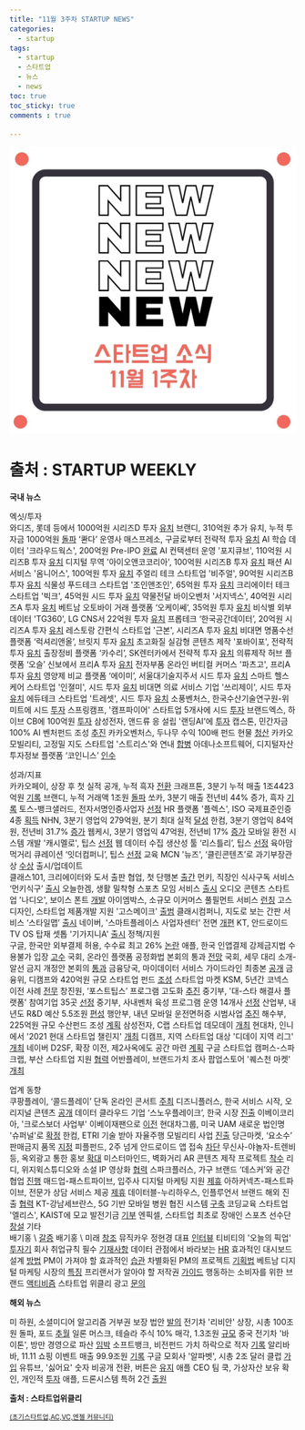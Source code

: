 ```yaml
---
title: "11월 3주차 STARTUP NEWS"
categories: 
  - startup
tags: 
  - startup
  - 스타트업
  - 뉴스
  - news
toc: true
toc_sticky: true
comments : true

---
```


![news](/assets/img/news.jpg)
# **출처 : STARTUP WEEKLY**

 **국내 뉴스**                                                
  
 엑싯/투자                                                    
 와디즈, 롯데 등에서 1000억원 시리즈D 투자 [유치](https://event.stibee.com/v2/click/MzQ4MDcvNzU5MzYxLzk1OTk5Lw/aHR0cDovL2l0LmNob3N1bi5jb20vc2l0ZS9kYXRhL2h0bWxfZGlyLzIwMjEvMTEvMTAvMjAyMTExMTAwMjAxNS5odG1s) 
 브랜디, 310억원 추가 유치, 누적 투자금 1000억원 [돌파](https://event.stibee.com/v2/click/MzQ4MDcvNzU5MzYxLzk1OTk5Lw/aHR0cHM6Ly93d3cudmVudHVyZXNxdWFyZS5uZXQvODQyMDMy) 
 ‘콴다’ 운영사 매스프레소, 구글로부터 전략적 투자 [유치](https://event.stibee.com/v2/click/MzQ4MDcvNzU5MzYxLzk1OTk5Lw/aHR0cHM6Ly93d3cuYmxvdGVyLm5ldC9uZXdzVmlldy9ibHQyMDIxMTExMDAwMjI) 
 AI 학습 데이터 '크라우드웍스', 200억원 Pre-IPO [완료](https://event.stibee.com/v2/click/MzQ4MDcvNzU5MzYxLzk1OTk5Lw/aHR0cHM6Ly93d3cudmVudHVyZXNxdWFyZS5uZXQvODQyMTE2) 
 AI 컨택센터 운영 '포지큐브', 110억원 시리즈B 투자 [유치](https://event.stibee.com/v2/click/MzQ4MDcvNzU5MzYxLzk1OTk5Lw/aHR0cHM6Ly93d3cudmVudHVyZXNxdWFyZS5uZXQvODQyMTI4) 
 디지털 무역 '아이오앤코코리아', 100억원 시리즈B 투자 [유치](https://event.stibee.com/v2/click/MzQ4MDcvNzU5MzYxLzk1OTk5Lw/aHR0cHM6Ly9wbGF0dW0ua3IvYXJjaGl2ZXMvMTc0NjIz) 
 패션 AI 서비스 '옴니어스', 100억원 투자 [유치](https://event.stibee.com/v2/click/MzQ4MDcvNzU5MzYxLzk1OTk5Lw/aHR0cHM6Ly9wbGF0dW0ua3IvYXJjaGl2ZXMvMTc0Nzcw) 
 주얼리 테크 스타트업 '비주얼', 90억원 시리즈B 투자 [유치](https://event.stibee.com/v2/click/MzQ4MDcvNzU5MzYxLzk1OTk5Lw/aHR0cHM6Ly9wbGF0dW0ua3IvYXJjaGl2ZXMvMTc0NDY4) 
 식물성 푸드테크 스타트업 '조인앤조인', 65억원 투자 [유치](https://event.stibee.com/v2/click/MzQ4MDcvNzU5MzYxLzk1OTk5Lw/aHR0cHM6Ly93d3cudmVudHVyZXNxdWFyZS5uZXQvODQyMzI1) 
 크리에이터 테크 스타트업 '빅크', 45억원 시드 투자 [유치](https://event.stibee.com/v2/click/MzQ4MDcvNzU5MzYxLzk1OTk5Lw/aHR0cHM6Ly93d3cuZGF0YW5ldC5jby5rci9uZXdzL2FydGljbGVWaWV3Lmh0bWw_aWR4bm89MTY2Mzc5) 
 약물전달 바이오벤처 '서지넥스', 40억원 시리즈A 투자 [유치](https://event.stibee.com/v2/click/MzQ4MDcvNzU5MzYxLzk1OTk5Lw/aHR0cHM6Ly93d3cudmVudHVyZXNxdWFyZS5uZXQvODQyMzM2) 
 베트남 오토바이 거래 플랫폼 ‘오케이쎄’, 35억원 투자 [유치](https://event.stibee.com/v2/click/MzQ4MDcvNzU5MzYxLzk1OTk5Lw/aHR0cHM6Ly93d3cudmVudHVyZXNxdWFyZS5uZXQvODQyMjc1) 
 비식별 외부 데이터 'TG360', LG CNS서 22억원 투자 [유치](https://event.stibee.com/v2/click/MzQ4MDcvNzU5MzYxLzk1OTk5Lw/aHR0cHM6Ly9wbGF0dW0ua3IvYXJjaGl2ZXMvMTc0NjEw) 
 프롭테크 ‘한국공간데이터’, 20억원 시리즈A 투자 [유치](https://event.stibee.com/v2/click/MzQ4MDcvNzU5MzYxLzk1OTk5Lw/aHR0cHM6Ly93d3cudmVudHVyZXNxdWFyZS5uZXQvODQyMTIy) 
 레스토랑 간편식 스타트업 '근본', 시리즈A 투자 [유치](https://event.stibee.com/v2/click/MzQ4MDcvNzU5MzYxLzk1OTk5Lw/aHR0cDovL3d3dy5zaXNhLW5ld3MuY29tL25ld3MvYXJ0aWNsZS5odG1sP25vPTE3ODI0OQ) 
 비대면 명품수선 플랫폼 ‘럭셔리앤올’, 브릿지 투자 [유치](https://event.stibee.com/v2/click/MzQ4MDcvNzU5MzYxLzk1OTk5Lw/aHR0cHM6Ly93d3cudmVudHVyZXNxdWFyZS5uZXQvODQyMDM2) 
 초고화질 실감형 콘텐츠 제작 '포바이포', 전략적 투자 [유치](https://event.stibee.com/v2/click/MzQ4MDcvNzU5MzYxLzk1OTk5Lw/aHR0cHM6Ly93d3cudmVudHVyZXNxdWFyZS5uZXQvODQyMjcy) 
 출장정비 플랫폼 ‘카수리’, SK렌터카에서 전략적 투자 [유치](https://event.stibee.com/v2/click/MzQ4MDcvNzU5MzYxLzk1OTk5Lw/aHR0cHM6Ly9wbGF0dW0ua3IvYXJjaGl2ZXMvMTc0ODIz) 
 의류제작 허브 플랫폼 ‘오슬’ 신보에서 프리A 투자 [유치](https://event.stibee.com/v2/click/MzQ4MDcvNzU5MzYxLzk1OTk5Lw/aHR0cHM6Ly9wbGF0dW0ua3IvYXJjaGl2ZXMvMTc0NDgz) 
 전자부품 온라인 버티컬 커머스 '파츠고', 프리A 투자 [유치](https://event.stibee.com/v2/click/MzQ4MDcvNzU5MzYxLzk1OTk5Lw/aHR0cHM6Ly9wbGF0dW0ua3IvYXJjaGl2ZXMvMTc0Njky) 
 영양제 비교 플랫폼 ‘에이미’, 서울대기술지주서 시드 투자 [유치](https://event.stibee.com/v2/click/MzQ4MDcvNzU5MzYxLzk1OTk5Lw/aHR0cHM6Ly9wbGF0dW0ua3IvYXJjaGl2ZXMvMTc0ODM3) 
 스마트 헬스케어 스타트업 '인졀미', 시드 투자 [유치](https://event.stibee.com/v2/click/MzQ4MDcvNzU5MzYxLzk1OTk5Lw/aHR0cHM6Ly9wbGF0dW0ua3IvYXJjaGl2ZXMvMTc0NTIz) 
 비대면 의료 서비스 기업 '쓰리제이', 시드 투자 [유치](https://event.stibee.com/v2/click/MzQ4MDcvNzU5MzYxLzk1OTk5Lw/aHR0cHM6Ly93d3cudmVudHVyZXNxdWFyZS5uZXQvODQyMjQ0) 
 에듀테크 스타트업 '트레셋', 시드 투자 [유치](https://event.stibee.com/v2/click/MzQ4MDcvNzU5MzYxLzk1OTk5Lw/aHR0cHM6Ly93d3cudmVudHVyZXNxdWFyZS5uZXQvODQyMjM3) 
 소풍벤처스, 한국수산기술연구원-위미트에 시드 [투자](https://event.stibee.com/v2/click/MzQ4MDcvNzU5MzYxLzk1OTk5Lw/aHR0cHM6Ly96ZG5ldC5jby5rci92aWV3Lz9ubz0yMDIxMTEwODA5MTQwMg) 
 스프링캠프, '캠프파이어' 스타트업 5개사에 시드 [투자](https://event.stibee.com/v2/click/MzQ4MDcvNzU5MzYxLzk1OTk5Lw/aHR0cHM6Ly93d3cudmVudHVyZXNxdWFyZS5uZXQvODQyMTUw) 
 브랜드엑스, 하이브 CB에 100억원 [투자](https://event.stibee.com/v2/click/MzQ4MDcvNzU5MzYxLzk1OTk5Lw/aHR0cHM6Ly9wbGF0dW0ua3IvYXJjaGl2ZXMvMTc0NjE1) 
 삼성전자, 앤드류 응 설립 '랜딩AI'에 [투자](https://event.stibee.com/v2/click/MzQ4MDcvNzU5MzYxLzk1OTk5Lw/aHR0cDovL2FwbmV3cy5rci9WaWV3LmFzcHg_Tm89MjEwNTYzMQ) 
 캡스톤, 민간자금 100% AI 벤처펀드 조성 [추진](https://event.stibee.com/v2/click/MzQ4MDcvNzU5MzYxLzk1OTk5Lw/aHR0cHM6Ly93d3cuc2VkYWlseS5jb20vTmV3c1ZJZXcvMjJUWThSS1U4OQ) 
 카카오벤처스, 두나무 수익 100배 펀드 현물 [청산](https://event.stibee.com/v2/click/MzQ4MDcvNzU5MzYxLzk1OTk5Lw/aHR0cHM6Ly93d3cubWsuY28ua3IvbmV3cy9zdG9jay92aWV3LzIwMjEvMTEvMTA2MTA1MS8) 
 카카오모빌리티, 고정밀 지도 스타트업 '스트리스'와 연내 [합병](https://event.stibee.com/v2/click/MzQ4MDcvNzU5MzYxLzk1OTk5Lw/7Lm07Lm07Jik66qo67mM66as7YuwLCDsl7DrgrQg6rOg7KCV67CAIOyngOuPhCDsiqTtg4Dtirjsl4UgJ-yKpO2KuOumrOyKpCfsmYAg7ZWp67OR) 
 아데나소프트웨어, 디지털자산 투자정보 플랫폼 ‘코인니스’ [인수](https://event.stibee.com/v2/click/MzQ4MDcvNzU5MzYxLzk1OTk5Lw/aHR0cHM6Ly9wbGF0dW0ua3IvYXJjaGl2ZXMvMTc0ODgx) 
                                                              
 성과/지표                                                    
 카카오페이, 상장 후 첫 실적 공개, 누적 흑자 [전환](https://event.stibee.com/v2/click/MzQ4MDcvNzU5MzYxLzk1OTk5Lw/aHR0cHM6Ly9ieWxpbmUubmV0d29yay8yMDIxLzExLzEwLTE4NC8) 
 크래프톤, 3분기 누적 매출 1조4423억원 [기록](https://event.stibee.com/v2/click/MzQ4MDcvNzU5MzYxLzk1OTk5Lw/aHR0cHM6Ly9wbGF0dW0ua3IvYXJjaGl2ZXMvMTc0ODMw) 
 브랜디, 누적 거래액 1조원 [돌파](https://event.stibee.com/v2/click/MzQ4MDcvNzU5MzYxLzk1OTk5Lw/aHR0cHM6Ly9wbGF0dW0ua3IvYXJjaGl2ZXMvMTc0Njc2) 
 쏘카, 3분기 매출 전년비 44% 증가, 흑자 [기록](https://event.stibee.com/v2/click/MzQ4MDcvNzU5MzYxLzk1OTk5Lw/aHR0cHM6Ly9wbGF0dW0ua3IvYXJjaGl2ZXMvMTc0NTYx) 
 토스-뱅크샐러드, 전자서명인증사업자 [선정](https://event.stibee.com/v2/click/MzQ4MDcvNzU5MzYxLzk1OTk5Lw/aHR0cHM6Ly93d3cuZXRuZXdzLmNvbS8yMDIxMTExMjAwMDEzNA) 
 HR 플랫폼 '플렉스', ISO 국제표준인증 4종 [획득](https://event.stibee.com/v2/click/MzQ4MDcvNzU5MzYxLzk1OTk5Lw/aHR0cHM6Ly9wbGF0dW0ua3IvYXJjaGl2ZXMvMTc0NTky) 
 NHN, 3분기 영업익 279억원, 분기 최대 실적 [달성](https://event.stibee.com/v2/click/MzQ4MDcvNzU5MzYxLzk1OTk5Lw/aHR0cHM6Ly93d3cudGVjaDQyLmNvLmtyL25obi0zcS0lZWMlOTglODElZWMlOTclODUlZWMlOWQlYjUtMjc5JWVjJTk2JWI1JWVjJTliJTkwJWVjJWEwJTg0JWViJTg1JTg0JWViJWI5JTg0LTE4LTYlZTIlODYlOTEtJWViJWI2JTg0JWVhJWI4JWIwLSVlYyViNSU5YyVlYiU4YyU4MC0lZWMlOGIlYTQlZWMlYTAlODEtJWViJThiJWFjJWVjJTg0JWIxLw) 
 한컴, 3분기 영업익 84억원, 전년비 31.7% [증가](https://event.stibee.com/v2/click/MzQ4MDcvNzU5MzYxLzk1OTk5Lw/aHR0cHM6Ly93d3cudGVjaDQyLmNvLmtyLyVlZCU5NSU5YyVlYSViOCU4MCVlYSViMyViYyVlYyViYiViNCVlZCU5MyVhOCVlZCU4NCViMC0zcS0lZWMlOTglODElZWMlOTclODUlZWMlOWQlYjUtODQlZWMlOTYlYjUlZWMlOWIlOTAlZWMlYTAlODQlZWIlODUlODQlZWIlYjklODQtMzEtNyVlMiU4NiU5MS8) 
 웹케시, 3분기 영업익 47억원, 전년비 17% [증가](https://event.stibee.com/v2/click/MzQ4MDcvNzU5MzYxLzk1OTk5Lw/aHR0cHM6Ly93d3cudGVjaDQyLmNvLmtyLyVlYyU5YiViOSVlYyViYyU4MCVlYyU4YiU5Yy0zcS0lZWMlOTglODElZWMlOTclODUlZWMlOWQlYjUtNDclZWMlOTYlYjUlZWMlOWIlOTAlZWMlYTAlODQlZWIlODUlODQlZWIlYjklODQtMTclZTIlODYlOTEtYWklZWElYjIlYmQlZWIlYTYlYWMlZWIlODIlOTglZWIlOWQlYmMtJWVjJWI2JTljJWVjJThiJTljLSVlYiVhNyVhNC8) 
 모바일 환전 시스템 개발 '캐시멜로', 팁스 [선정](https://event.stibee.com/v2/click/MzQ4MDcvNzU5MzYxLzk1OTk5Lw/aHR0cHM6Ly9wbGF0dW0ua3IvYXJjaGl2ZXMvMTc0NjMx) 
 웹 데이터 수집 생산성 툴 ‘리스틀리’, 팁스 [선정](https://event.stibee.com/v2/click/MzQ4MDcvNzU5MzYxLzk1OTk5Lw/aHR0cHM6Ly93d3cudmVudHVyZXNxdWFyZS5uZXQvODQyMzQw) 
 육아맘 먹거리 큐레이션 ‘잇더컴퍼니’, 팁스 [선정](https://event.stibee.com/v2/click/MzQ4MDcvNzU5MzYxLzk1OTk5Lw/aHR0cHM6Ly93d3cudmVudHVyZXNxdWFyZS5uZXQvODQyNDE2) 
 교육 MCN '뉴즈', ‘클린콘텐츠’로 과기부장관상 [수상](https://event.stibee.com/v2/click/MzQ4MDcvNzU5MzYxLzk1OTk5Lw/aHR0cHM6Ly93d3cudmVudHVyZXNxdWFyZS5uZXQvODQyMDI3) 
 출시/업데이트                                                
 클래스101, 크리에이터와 도서 출판 협업, 첫 단행본 [출간](https://event.stibee.com/v2/click/MzQ4MDcvNzU5MzYxLzk1OTk5Lw/aHR0cHM6Ly93d3cudmVudHVyZXNxdWFyZS5uZXQvODQyMDY5) 
 먼키, 직장인 식사구독 서비스 ‘먼키식구’ [출시](https://event.stibee.com/v2/click/MzQ4MDcvNzU5MzYxLzk1OTk5Lw/aHR0cHM6Ly9wbGF0dW0ua3IvYXJjaGl2ZXMvMTc0Njg4) 
 오늘한겜, 생활 밀착형 스포츠 모임 서비스 [출시](https://event.stibee.com/v2/click/MzQ4MDcvNzU5MzYxLzk1OTk5Lw/aHR0cHM6Ly9wbGF0dW0ua3IvYXJjaGl2ZXMvMTc0NTA1) 
 오디오 콘텐츠 스타트업 '나디오', 보이스 폰트 [개발](https://event.stibee.com/v2/click/MzQ4MDcvNzU5MzYxLzk1OTk5Lw/aHR0cHM6Ly93d3cubmV3c3dpcmUuY28ua3IvbmV3c1JlYWQucGhwP25vPTkzMzk1Mw) 
 아이엠박스, 소규모 이커머스 풀필먼트 서비스 [런칭](https://event.stibee.com/v2/click/MzQ4MDcvNzU5MzYxLzk1OTk5Lw/aHR0cHM6Ly93d3cudmVudHVyZXNxdWFyZS5uZXQvODQyMDQw) 
 고스디자인, 스타트업 제품개발 지원 '고스메이크' [출범](https://event.stibee.com/v2/click/MzQ4MDcvNzU5MzYxLzk1OTk5Lw/aHR0cDovL3d3dy5uZXdzd29ya3MuY28ua3IvbmV3cy9hcnRpY2xlVmlldy5odG1sP2lkeG5vPTU4MDY0OQ) 
 클래시컴퍼니, 지도로 보는 간판 서비스 ‘스타일맵’ [출시](https://event.stibee.com/v2/click/MzQ4MDcvNzU5MzYxLzk1OTk5Lw/aHR0cHM6Ly9wbGF0dW0ua3IvYXJjaGl2ZXMvMTc0NjAw) 
 네이버, '스마트플레이스 사업자센터' 전면 [개편](https://event.stibee.com/v2/click/MzQ4MDcvNzU5MzYxLzk1OTk5Lw/aHR0cHM6Ly93d3cuZXRuZXdzLmNvbS8yMDIxMTExMjAwMDAyMg) 
 KT, 안드로이드TV OS 탑재 셋톱 '기가지니A' [출시](https://event.stibee.com/v2/click/MzQ4MDcvNzU5MzYxLzk1OTk5Lw/aHR0cHM6Ly93d3cudGVjaDQyLmNvLmtyL2t0LSVlYyU5NSU4OCVlYiU5MyU5YyVlYiVhMSU5YyVlYyU5ZCViNCVlYiU5MyU5Y3R2LSVlZCU4MyU5MSVlYyU5ZSVhYy0lZWMlODUlOGIlZWQlODYlYjEtJWVhJWI4JWIwJWVhJWIwJTgwJWVjJWE3JTgwJWViJThiJTg4YS0lZWMlYjYlOWMlZWMlOGIlOWMv) 
 정책/지원                                                    
 구글, 한국만 외부결제 허용, 수수료 최고 26% [논란](https://event.stibee.com/v2/click/MzQ4MDcvNzU5MzYxLzk1OTk5Lw/aHR0cHM6Ly9ieWxpbmUubmV0d29yay8yMDIxLzExLzExLTE3My8) 
 애플, 한국 인앱결제 강제금지법 수용불가 입장 [고수](https://event.stibee.com/v2/click/MzQ4MDcvNzU5MzYxLzk1OTk5Lw/aHR0cHM6Ly93d3cuZXRuZXdzLmNvbS8yMDIxMTEwODAwMDE2Nw) 
 국회, 온라인 플랫폼 공정화법 본회의 통과 [전망](https://event.stibee.com/v2/click/MzQ4MDcvNzU5MzYxLzk1OTk5Lw/aHR0cDovL2l0LmNob3N1bi5jb20vc2l0ZS9kYXRhL2h0bWxfZGlyLzIwMjEvMTEvMDkvMjAyMTExMDkwMjEwNC5odG1s) 
 국회, 세무 대리 소개-알선 금지 개정안 본회의 [통과](https://event.stibee.com/v2/click/MzQ4MDcvNzU5MzYxLzk1OTk5Lw/aHR0cHM6Ly93d3cudGVjaDQyLmNvLmtyLyVlYyU5ZCViNCVlYyVhMCU5Yy0lZWMlODIlYmMlZWMlYTklOWMlZWMlODIlYmMlZWMlOWQlODAtJWViJWI2JTg4JWViJWIyJTk1JWVjJTlkJWI4JWVhJWIwJTgwJWVjJTlhJTk0LSVlYyU4NCViOCVlYiVhYyViNCVlYyU4MiVhYyVlYiViMiU5NS0lZWElYjAlOWMlZWMlYTAlOTUlZWMlOWMlYmMlZWIlYTElOWMtJWVjJTg0JWI4JWViJWFjJWI0Lw) 
 금융당국, 마이데이터 서비스 가이드라인 최종본 [공개](https://event.stibee.com/v2/click/MzQ4MDcvNzU5MzYxLzk1OTk5Lw/aHR0cHM6Ly9ieWxpbmUubmV0d29yay8yMDIxLzExLzExLTE3Mi8) 
 금융위, 디캠프와 420억원 규모 스타트업 펀드 [조성](https://event.stibee.com/v2/click/MzQ4MDcvNzU5MzYxLzk1OTk5Lw/aHR0cHM6Ly93d3cuZm5uZXdzLmNvbS9uZXdzLzIwMjExMTA3MTgzMjI0MDc5NA) 
 스타트업 마켓 KSM, 5년간 코넥스 이전 사례 [전무](https://event.stibee.com/v2/click/MzQ4MDcvNzU5MzYxLzk1OTk5Lw/aHR0cHM6Ly93d3cuZm5uZXdzLmNvbS9uZXdzLzIwMjExMTExMTgyMjAyNjU0OQ) 
 창진원, ‘포스트팁스’ 프로그램 고도화 [추진](https://event.stibee.com/v2/click/MzQ4MDcvNzU5MzYxLzk1OTk5Lw/aHR0cHM6Ly9wbGF0dW0ua3IvYXJjaGl2ZXMvMTc0NjUy) 
 중기부, '대-스타 해결사 플랫폼' 참여기업 35곳 [선정](https://event.stibee.com/v2/click/MzQ4MDcvNzU5MzYxLzk1OTk5Lw/aHR0cHM6Ly9uZXdzLm10LmNvLmtyL210dmlldy5waHA_bm89MjAyMTExMTAxMjM0MzMxMjk3MA) 
 중기부, 사내벤처 육성 프로그램 운영 14개사 [선정](https://event.stibee.com/v2/click/MzQ4MDcvNzU5MzYxLzk1OTk5Lw/aHR0cDovL3d3dy5ndWtqZW5ld3MuY29tL25ld3MvYXJ0aWNsZVZpZXcuaHRtbD9pZHhubz0yMzQ1MDcw) 
 산업부, 내년도 R&D 예산 5.5조원 [편성](https://event.stibee.com/v2/click/MzQ4MDcvNzU5MzYxLzk1OTk5Lw/aHR0cHM6Ly93d3cuZXRuZXdzLmNvbS8yMDIxMTEwOTAwMDE3Mg) 
 행안부, 내년 모바일 운전면허증 시범사업 [추진](https://event.stibee.com/v2/click/MzQ4MDcvNzU5MzYxLzk1OTk5Lw/aHR0cHM6Ly93d3cuZXRuZXdzLmNvbS8yMDIxMTExMTAwMDA3Nw) 
 해수부, 225억원 규모 수산펀드 조성 [계획](https://event.stibee.com/v2/click/MzQ4MDcvNzU5MzYxLzk1OTk5Lw/aHR0cDovL3d3dy52aXZhMTAwLmNvbS9tYWluL3ZpZXcucGhwP2tleT0yMDIxMTEwODAxMDAwMjI2MA) 
 삼성전자, C랩 스타트업 데모데이 [개최](https://event.stibee.com/v2/click/MzQ4MDcvNzU5MzYxLzk1OTk5Lw/aHR0cHM6Ly9tb25leXMubXQuY28ua3IvbmV3cy9td1ZpZXcucGhwP25vPTIwMjExMTEwMTMzNTgwMTY2MTgmY29kZT13MDQwMSZNUk4) 
 현대차, 인니에서 '2021 현대 스타트업 챌린지' [개최](https://event.stibee.com/v2/click/MzQ4MDcvNzU5MzYxLzk1OTk5Lw/aHR0cDovL3d3dy5uZXdzdG93bi5jby5rci9uZXdzL2FydGljbGVWaWV3Lmh0bWw_aWR4bm89NTEzMTc2) 
 디캠프, 지역 스타트업 대상 '디데이 지역 리그' [개최](https://event.stibee.com/v2/click/MzQ4MDcvNzU5MzYxLzk1OTk5Lw/aHR0cHM6Ly96ZG5ldC5jby5rci92aWV3Lz9ubz0yMDIxMTExMjE2MjUzNg) 
 네이버 D2SF, 확장 이전, 제2사옥에도 공간 마련 [계획](https://event.stibee.com/v2/click/MzQ4MDcvNzU5MzYxLzk1OTk5Lw/aHR0cHM6Ly93d3cuZXRuZXdzLmNvbS8yMDIxMTExMjAwMDAyOA) 
 구글 스타트업 캠퍼스-스파크랩, 부산 스타트업 지원 [협력](https://event.stibee.com/v2/click/MzQ4MDcvNzU5MzYxLzk1OTk5Lw/aHR0cDovL2tvcmVhLmdvb2dsZWJsb2cuY29tLzIwMjEvMTEvR0ZTLXBhcnRuZXJzaGlwLXdpdGgtc3BhcmtsYWJzLWJ1c2FuLmh0bWw) 
 어반플레이, 브랜드가치 조사 팝업스토어 '퀘스천 마켓' [개최](https://event.stibee.com/v2/click/MzQ4MDcvNzU5MzYxLzk1OTk5Lw/aHR0cDovL3d3dy5zZWd5ZWJpei5jb20vbmV3c1ZpZXcvMjAyMTExMDk1MTQ1MTQ_T3V0VXJsPW5hdmVy) 
                                                              
 업계 동향                                                    
 쿠팡플레이, ‘콜드플레이’ 단독 온라인 콘서트 [주최](https://event.stibee.com/v2/click/MzQ4MDcvNzU5MzYxLzk1OTk5Lw/aHR0cHM6Ly93d3cudmVudHVyZXNxdWFyZS5uZXQvODQyMzIx) 
 디즈니플러스, 한국 서비스 시작, 오리지널 콘텐츠 [공개](https://event.stibee.com/v2/click/MzQ4MDcvNzU5MzYxLzk1OTk5Lw/aHR0cHM6Ly93d3cuZXRuZXdzLmNvbS8yMDIxMTExMjAwMDAwNA) 
 데이터 클라우드 기업 ‘스노우플레이크’, 한국 시장 [진출](https://event.stibee.com/v2/click/MzQ4MDcvNzU5MzYxLzk1OTk5Lw/aHR0cHM6Ly9ieWxpbmUubmV0d29yay8yMDIxLzExLzExLTE3MS8) 
 이베이코리아, '크로스보더 사업부' 이베이재팬으로 [이전](https://event.stibee.com/v2/click/MzQ4MDcvNzU5MzYxLzk1OTk5Lw/aHR0cHM6Ly93d3cuZXRuZXdzLmNvbS8yMDIxMTExMTAwMDE4NA) 
 현대차그룹, 미국 UAM 새로운 법인명 '슈퍼널'로 [확정](https://event.stibee.com/v2/click/MzQ4MDcvNzU5MzYxLzk1OTk5Lw/aHR0cHM6Ly93d3cuZXRuZXdzLmNvbS8yMDIxMTEwOTAwMDI3Mw) 
 한컴, ETRI 기술 받아 자율주행 모빌리티 사업 [진출](https://event.stibee.com/v2/click/MzQ4MDcvNzU5MzYxLzk1OTk5Lw/aHR0cHM6Ly93d3cudGVjaDQyLmNvLmtyLyVlZCU5NSU5YyVlYyViYiViNCVlYSViNyViOCVlYiVhMyViOS0lZWMlOWUlOTAlZWMlOWMlYTglZWMlYTMlYmMlZWQlOTYlODktJWViJWFhJWE4JWViJWI5JThjJWViJWE2JWFjJWVkJThiJWIwLSVlYyU4MiVhYyVlYyU5NyU4NS0lZWIlYjAlOTUlZWMlYjAlYThldHJpLSVlZCU5NSViNSVlYyU4YiVhYyVlYSViOCViMCVlYyU4OCVhMC8) 
 당근마켓, ‘요소수’ 판매금지 품목 [지정](https://event.stibee.com/v2/click/MzQ4MDcvNzU5MzYxLzk1OTk5Lw/aHR0cHM6Ly93d3cudmVudHVyZXNxdWFyZS5uZXQvODQyNDM3) 
 피플펀드, 2주 넘게 안드로이드 앱 접속 [차단](https://event.stibee.com/v2/click/MzQ4MDcvNzU5MzYxLzk1OTk5Lw/aHR0cHM6Ly93d3cuZXRuZXdzLmNvbS8yMDIxMTExMjAwMDEyOA) 
 무신사-야놀자-트렌비 등, 옥외광고 통한 홍보 [확대](https://event.stibee.com/v2/click/MzQ4MDcvNzU5MzYxLzk1OTk5Lw/aHR0cHM6Ly9jbS5hc2lhZS5jby5rci9hcnRpY2xlLzIwMjExMTEyMjEyMDQ1ODM1NzY) 
 미스터마인드, 벽화거리 AR 콘텐츠 제작 프로젝트 [착수](https://event.stibee.com/v2/click/MzQ4MDcvNzU5MzYxLzk1OTk5Lw/aHR0cHM6Ly93d3cudmVudHVyZXNxdWFyZS5uZXQvODQyMDU1) 
 리디, 위지윅스튜디오와 소설 IP 영상화 [협력](https://event.stibee.com/v2/click/MzQ4MDcvNzU5MzYxLzk1OTk5Lw/aHR0cHM6Ly93d3cudmVudHVyZXNxdWFyZS5uZXQvODQyNDIx) 
 스파크플러스, 가구 브랜드 ‘데스커’와 공간 협업 [진행](https://event.stibee.com/v2/click/MzQ4MDcvNzU5MzYxLzk1OTk5Lw/aHR0cHM6Ly93d3cudmVudHVyZXNxdWFyZS5uZXQvODQyMTYy) 
 매드업-패스트파이브, 입주사 디지털 마케팅 지원 [제휴](https://event.stibee.com/v2/click/MzQ4MDcvNzU5MzYxLzk1OTk5Lw/aHR0cHM6Ly93d3cudmVudHVyZXNxdWFyZS5uZXQvODQyMDQ0) 
 아하커넥츠-패스트파이브, 전문가 상담 서비스 제공 [제휴](https://event.stibee.com/v2/click/MzQ4MDcvNzU5MzYxLzk1OTk5Lw/aHR0cHM6Ly93d3cudmVudHVyZXNxdWFyZS5uZXQvODQyMTc3) 
 데이터블-누리하우스, 인플루언서 브랜드 해외 진출 [협력](https://event.stibee.com/v2/click/MzQ4MDcvNzU5MzYxLzk1OTk5Lw/aHR0cHM6Ly93d3cudmVudHVyZXNxdWFyZS5uZXQvODQyMjI2) 
 KT-강남세브란스, 5G 기반 모바일 병원 협진 시스템 [구축](https://event.stibee.com/v2/click/MzQ4MDcvNzU5MzYxLzk1OTk5Lw/aHR0cDovL3d3dy50ZWNoaG9saWMuY28ua3IvbmV3cy9hcnRpY2xlVmlldy5odG1sP2lkeG5vPTIwMTEyOQ) 
 코딩교육 스타트업 '엘리스', KAIST에 모교 발전기금 [기부](https://event.stibee.com/v2/click/MzQ4MDcvNzU5MzYxLzk1OTk5Lw/aHR0cDovL20uam9vbmdkby5jby5rci92aWV3LnBocD9rZXk9MjAyMTExMTIwMTAwMDI2OTU) 
 엔픽셀, 스타트업 최초로 장애인 스포츠 선수단 [창설](https://event.stibee.com/v2/click/MzQ4MDcvNzU5MzYxLzk1OTk5Lw/aHR0cHM6Ly9uZXdzLm10LmNvLmtyL210dmlldy5waHA_bm89MjAyMTExMDgxMTQwMzcxMTczOQ) 
 기타                                                         
 배기홍 \ [갈증](https://event.stibee.com/v2/click/MzQ4MDcvNzU5MzYxLzk1OTk5Lw/aHR0cHM6Ly93d3cudGhlc3RhcnR1cGJpYmxlLmNvbS8yMDIxLzExL3RoZS10aGlyc3QtZm9yLXN1Y2Nlc3MuaHRtbA) 
 배기홍 \ 미래 [창조](https://event.stibee.com/v2/click/MzQ4MDcvNzU5MzYxLzk1OTk5Lw/aHR0cHM6Ly93d3cudGhlc3RhcnR1cGJpYmxlLmNvbS8yMDIxLzExL21ldGEtYW5kLXRoZS1mdXR1cmUuaHRtbA) 
 뮤직카우 정현경 대표 [인터뷰](https://event.stibee.com/v2/click/MzQ4MDcvNzU5MzYxLzk1OTk5Lw/aHR0cHM6Ly93d3cuY2hvc3VuLmNvbS9lY29ub215L3NtYi12ZW50dXJlLzIwMjEvMTEvMDkvRU9JVElKT09UQkVRTEZLS0I2RUdUUzdTTk0v) 
 티비티의 '오늘의 픽업' [투자기](https://event.stibee.com/v2/click/MzQ4MDcvNzU5MzYxLzk1OTk5Lw/aHR0cHM6Ly93d3cuY2hvc3VuLmNvbS9lY29ub215L3NtYi12ZW50dXJlLzIwMjEvMTEvMTEvNzVSQ0ozSkhNRkhBSExVWklUUUhSQkpZSkUv) 
 회사 취업규칙 필수 [기재사항](https://event.stibee.com/v2/click/MzQ4MDcvNzU5MzYxLzk1OTk5Lw/aHR0cHM6Ly9wbGF0dW0ua3IvYXJjaGl2ZXMvMTc0Nzk5) 
 데이터 관점에서 바라보는 [HR](https://event.stibee.com/v2/click/MzQ4MDcvNzU5MzYxLzk1OTk5Lw/aHR0cHM6Ly9wbGF0dW0ua3IvYXJjaGl2ZXMvMTc0NjA0) 
 효과적인 대시보드 설계 [방법](https://event.stibee.com/v2/click/MzQ4MDcvNzU5MzYxLzk1OTk5Lw/aHR0cHM6Ly9icnVuY2guY28ua3IvQG1vYmlpbnNpZGUvMzU5Nw) 
 PM이 가져야 할 효과적인 [습관](https://event.stibee.com/v2/click/MzQ4MDcvNzU5MzYxLzk1OTk5Lw/aHR0cHM6Ly93ZWFsdGh5LXppcmNvbi0yNDEubm90aW9uLnNpdGUvUE0tNzI5YmM1NTc1ZmQ2NDIxMzlmODljYmFkNGM0ZDNkZTQ) 
 차별화된 PM의 프로젝트 [기획법](https://event.stibee.com/v2/click/MzQ4MDcvNzU5MzYxLzk1OTk5Lw/aHR0cHM6Ly9icnVuY2guY28ua3IvQEB6SUgvMzU5OQ) 
 베트남 디지털 마케팅 시장의 [특징](https://event.stibee.com/v2/click/MzQ4MDcvNzU5MzYxLzk1OTk5Lw/aHR0cHM6Ly93d3cudGVjaDQyLmNvLmtyLyVlYiU5NCU5NCVlYyVhNyU4MCVlZCU4NCViOC0lZWIlYTclODglZWMlYmMlODAlZWQlOGMlODUlZTIlOTElYWEtJWVjJWEwJThhJWVjJTlkJTgwLSVlYyU5ZCViOCVlYSViNSVhYyVlYiVhNSViYy0lZWIlYjAlOTQlZWQlODMlOTUlZWMlOWMlYmMlZWIlYTElOWMtJWVjJTg0JWIxJWVjJTllJWE1JWVkJTk1JTk4JWViJThhJTk0LSVlYiViMiVhMC8) 
 프리랜서가 알아야 할 저작권 [가이드](https://event.stibee.com/v2/click/MzQ4MDcvNzU5MzYxLzk1OTk5Lw/aHR0cHM6Ly9ibG9nLm5hdmVyLmNvbS9qb2Jpc252LzIyMjU2NjMyMTAwOQ) 
 행동하는 소비자를 위한 브랜드 [액티비즘](https://event.stibee.com/v2/click/MzQ4MDcvNzU5MzYxLzk1OTk5Lw/aHR0cHM6Ly93d3cudmVudHVyZXNxdWFyZS5uZXQvODQyMTMx) 
 스타트업 위클리 광고 [문의](https://event.stibee.com/v2/click/MzQ4MDcvNzU5MzYxLzk1OTk5Lw/aHR0cDovL2JpdC5seS9zd19hZHZlcnRpc2VtZW50) 



 

 **해외 뉴스**                                                
  
 미 하원, 소셜미디어 알고리즘 거부권 보장 법안 [발의](https://event.stibee.com/v2/click/MzQ4MDcvNzU5MzYxLzk1OTk5Lw/aHR0cHM6Ly96ZG5ldC5jby5rci92aWV3Lz9ubz0yMDIxMTExMDEwMjg1Mg) 
 전기차 '리비안' 상장, 시총 100조원 돌파, 포드 [추월](https://event.stibee.com/v2/click/MzQ4MDcvNzU5MzYxLzk1OTk5Lw/aHR0cHM6Ly93d3cuaGFuaS5jby5rci9hcnRpL2ludGVybmF0aW9uYWwvaW50ZXJuYXRpb25hbF9nZW5lcmFsLzEwMTg4ODEuaHRtbA) 
 일론 머스크, 테슬라 주식 10% 매각, 1.3조원 [규모](https://event.stibee.com/v2/click/MzQ4MDcvNzU5MzYxLzk1OTk5Lw/aHR0cHM6Ly93d3cuZXRuZXdzLmNvbS8yMDIxMTExMTAwMDEyMw) 
 중국 전기차 '바이톤', 방만 경영으로 파산 [임박](https://event.stibee.com/v2/click/MzQ4MDcvNzU5MzYxLzk1OTk5Lw/aHR0cHM6Ly93d3cuY2hvc3VuLmNvbS9lY29ub215L2F1dG8vMjAyMS8xMS8xNC9FWlJHTEtGUEZKSEJQSTRMUlBHVFBMN040RS8) 
 소프트뱅크, 비전펀드 가치 하락으로 적자 [기록](https://event.stibee.com/v2/click/MzQ4MDcvNzU5MzYxLzk1OTk5Lw/aHR0cDovL3d3dy50aGVzY29vcC5jby5rci9uZXdzL2FydGljbGVWaWV3Lmh0bWw_aWR4bm89NTI1Mjk) 
 알리바바, 11.11 쇼핑 이벤트 매출 99.9조원 [기록](https://event.stibee.com/v2/click/MzQ4MDcvNzU5MzYxLzk1OTk5Lw/aHR0cHM6Ly9wbGF0dW0ua3IvYXJjaGl2ZXMvMTc0ODc2) 
 구글 모회사 '알파벳', 시총 2조 달러 클럽 [가입](https://event.stibee.com/v2/click/MzQ4MDcvNzU5MzYxLzk1OTk5Lw/aHR0cHM6Ly93d3cudGVjaDQyLmNvLmtyLyVlYSViNSVhYyVlYSViOCU4MC0lZWIlYWElYTglZWQlOWElOGMlZWMlODIlYWMtJWVjJTk1JThjJWVkJThjJThjJWViJWIyJWIzLSVlYyU4YiU5YyVlYyViNCU5ZC0yJWVjJWExJWIwJWViJThiJWFjJWViJTlmJWFjLSVlZCU4MSViNCVlYiU5ZiViZC0lZWElYjAlODAlZWMlOWUlODUv) 
 유튜브, '싫어요' 숫자 비공개 전환, 버튼은 [유지](https://event.stibee.com/v2/click/MzQ4MDcvNzU5MzYxLzk1OTk5Lw/aHR0cHM6Ly93d3cueXRuLmNvLmtyL19sbi8wMTAzXzIwMjExMTEyMTAzMDAxNzQwNQ) 
 애플 CEO 팀 쿡, 가상자산 보유 확인, 개인적 [투자](https://event.stibee.com/v2/click/MzQ4MDcvNzU5MzYxLzk1OTk5Lw/aHR0cHM6Ly93d3cuZXRuZXdzLmNvbS8yMDIxMTExMDAwMDE1Mw) 
 애플, 드론시스템 특허 2건 [출원](https://event.stibee.com/v2/click/MzQ4MDcvNzU5MzYxLzk1OTk5Lw/aHR0cHM6Ly93d3cuZXRuZXdzLmNvbS8yMDIxMTExMjAwMDE5OQ) 

**출처 : 스타트업위클리**

<sup>[(초기스타트업,AC,VC,엔젤 커뮤니티)](https://open.kakao.com/o/gqjpsglc)</sup>